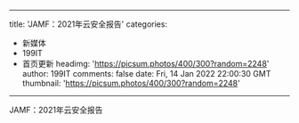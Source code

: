 
---
title: 'JAMF：2021年云安全报告'
categories: 
 - 新媒体
 - 199IT
 - 首页更新
headimg: 'https://picsum.photos/400/300?random=2248'
author: 199IT
comments: false
date: Fri, 14 Jan 2022 22:00:30 GMT
thumbnail: 'https://picsum.photos/400/300?random=2248'
---

<div>   
JAMF：2021年云安全报告  
</div>
            